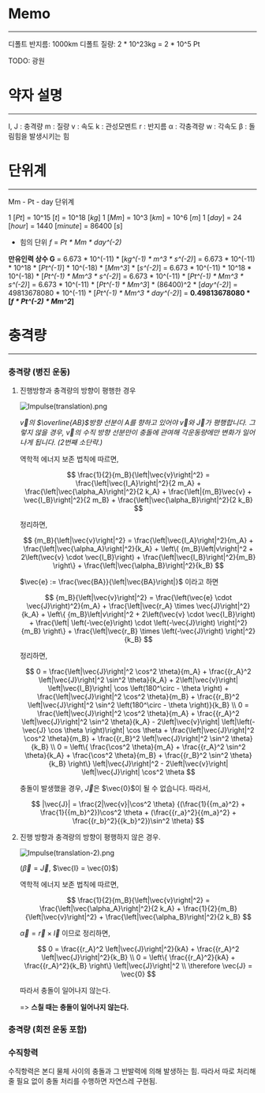 <!--
 Copyright (c) 2014, 임경현
 All rights reserved.
 
 Redistribution and use in source and binary forms, with or without
 modification, are permitted provided that the following conditions are met:
 
 * Redistributions of source code must retain the above copyright notice, this
   list of conditions and the following disclaimer.
 
 * Redistributions in binary form must reproduce the above copyright notice,
   this list of conditions and the following disclaimer in the documentation
   and/or other materials provided with the distribution.
 
 THIS SOFTWARE IS PROVIDED BY THE COPYRIGHT HOLDERS AND CONTRIBUTORS "AS IS"
 AND ANY EXPRESS OR IMPLIED WARRANTIES, INCLUDING, BUT NOT LIMITED TO, THE
 IMPLIED WARRANTIES OF MERCHANTABILITY AND FITNESS FOR A PARTICULAR PURPOSE ARE
 DISCLAIMED. IN NO EVENT SHALL THE COPYRIGHT HOLDER OR CONTRIBUTORS BE LIABLE
 FOR ANY DIRECT, INDIRECT, INCIDENTAL, SPECIAL, EXEMPLARY, OR CONSEQUENTIAL
 DAMAGES (INCLUDING, BUT NOT LIMITED TO, PROCUREMENT OF SUBSTITUTE GOODS OR
 SERVICES; LOSS OF USE, DATA, OR PROFITS; OR BUSINESS INTERRUPTION) HOWEVER
 CAUSED AND ON ANY THEORY OF LIABILITY, WHETHER IN CONTRACT, STRICT LIABILITY,
 OR TORT (INCLUDING NEGLIGENCE OR OTHERWISE) ARISING IN ANY WAY OUT OF THE USE
 OF THIS SOFTWARE, EVEN IF ADVISED OF THE POSSIBILITY OF SUCH DAMAGE.
-->

# Memo
---

디폴트 반지름: 1000km
디폴트 질량: 2 * 10^23kg = 2 * 10^5 Pt

TODO: 광원


# 약자 설명
---
I, J : 충격량
m : 질량
v : 속도
k : 관성모멘트
r : 반지름
&alpha; : 각충격량
w : 각속도
&beta; : 돌림힘을 발생시키는 힘

# 단위계
---

Mm - Pt - day 단위계

1 [*Pt*] = 10^15 [*t*] = 10^18 [*kg*]
1 [*Mm*] = 10^3 [*km*] = 10^6 [*m*]
1 [*day*] = 24 [*hour*] = 1440 [*minute*] = 86400 [*s*]

- 힘의 단위 *f* = *Pt \* Mm \* day^(-2)*

**만유인력 상수 G** = 6.673 \* 10^(-11) \* [*kg^(-1) \* m^3 \* s^(-2)*]
= 6.673 * 10^(-11) \* 10^18 \* [*Pt^(-1)*] \* 10^(-18) \* [*Mm^3*] \* [*s^(-2)*]
= 6.673 * 10^(-11) \* 10^18 \* 10^(-18) \* [*Pt^(-1) \* Mm^3 \* s^(-2)*]
= 6.673 * 10^(-11) \* [*Pt^(-1) \* Mm^3 \* s^(-2)*]
= 6.673 * 10^(-11) \* [*Pt^(-1) \* Mm^3*] \* (86400)^2 \* [*day^(-2)*]
= 49813678080 \* 10^(-11) \* [*Pt^(-1) \* Mm^3 \* day^(-2)*]
= **0.49813678080 \* [*f \* Pt^(-2) \* Mm^2*]**

# 충격량
---

### 충격량 (병진 운동)

1. 진행방향과 충격량의 방향이 평행한 경우

    ![](https://lh6.googleusercontent.com/-6SsQg6-F33U/VCYrR2gMVnI/AAAAAAAAAA8/CdKLQkqLGSA/s0/Impulse%252528translation%252529.png "Impulse&#40;translation&#41;.png")

    *$\vec{v}$의 $\overline{AB}$방향 선분이 $A$를 향하고 있어야 $\vec{v}$와 $\vec{J}$가 평행합니다. 그렇지 않을 경우, $\vec{v}$의 수직 방향 선분만이 충돌에 관여해 각운동량에만 변화가 일어나게 됩니다. (2번째 소단락.)*

    역학적 에너지 보존 법칙에 따르면,

    $$
    \frac{1}{2}{m_B}{\left|\vec{v}\right|^2} = \frac{\left|\vec{I_A}\right|^2}{2 m_A} + \frac{\left|\vec{\alpha_A}\right|^2}{2 k_A} + \frac{\left|{m_B}\vec{v} + \vec{I_B}\right|^2}{2 m_B} + \frac{\left|\vec{\alpha_B}\right|^2}{2 k_B}
    $$

    정리하면,

    $$
    {m_B}{\left|\vec{v}\right|^2} = \frac{\left|\vec{I_A}\right|^2}{m_A} + \frac{\left|\vec{\alpha_A}\right|^2}{k_A} + \left\{ {m_B}\left|v\right|^2 + 2\left(\vec{v} \cdot \vec{I_B}\right) + \frac{\left|\vec{I_B}\right|^2}{m_B} \right\} + \frac{\left|\vec{\alpha_B}\right|^2}{k_B}
    $$

    $\vec{e} := \frac{\vec{BA}}{\left|\vec{BA}\right|}$ 이라고 하면

    $$
    {m_B}{\left|\vec{v}\right|^2} =  \frac{\left(\vec{e} \cdot \vec{J}\right)^2}{m_A} + \frac{\left|\vec{r_A} \times \vec{J}\right|^2}{k_A} +  \left\{ {m_B}\left|v\right|^2 + 2\left(\vec{v} \cdot \vec{I_B}\right) + \frac{\left| \left(-\vec{e}\right) \cdot \left(-\vec{J}\right) \right|^2}{m_B} \right\} + \frac{\left|\vec{r_B} \times \left(-\vec{J}\right) \right|^2}{k_B}
    $$

    정리하면,

    $$
    0 =  \frac{\left|\vec{J}\right|^2 \cos^2 \theta}{m_A} + \frac{{r_A}^2 \left|\vec{J}\right|^2 \sin^2 \theta}{k_A} + 2\left|\vec{v}\right| \left|\vec{I_B}\right| \cos \left(180^\circ - \theta \right) + \frac{\left|\vec{J}\right|^2 \cos^2 \theta}{m_B} + \frac{{r_B}^2 \left|\vec{J}\right|^2 \sin^2 \left(180^\circ - \theta \right)}{k_B} \\
    0 =  \frac{\left|\vec{J}\right|^2 \cos^2 \theta}{m_A} + \frac{{r_A}^2 \left|\vec{J}\right|^2 \sin^2 \theta}{k_A} - 2\left|\vec{v}\right| \left|\left(-\vec{J} \cos \theta \right)\right| \cos \theta + \frac{\left|\vec{J}\right|^2 \cos^2 \theta}{m_B} + \frac{{r_B}^2 \left|\vec{J}\right|^2 \sin^2 \theta}{k_B} \\
    0 =  \left\{ \frac{\cos^2 \theta}{m_A} + \frac{{r_A}^2 \sin^2 \theta}{k_A} + \frac{\cos^2 \theta}{m_B} + \frac{{r_B}^2 \sin^2 \theta}{k_B} \right\} \left|\vec{J}\right|^2 - 2\left|\vec{v}\right| \left|\vec{J}\right| \cos^2 \theta
    $$

    충돌이 발생했을 경우, $\vec{J}$은 $\vec{0}$이 될 수 없습니다. 따라서,

    $$
    |\vec{J}| = \frac{2|\vec{v}|\cos^2 \theta} {(\frac{1}{{m_a}^2} + \frac{1}{{m_b}^2})\cos^2 \theta + (\frac{{r_a}^2}{{m_a}^2} + \frac{{r_b}^2}{{k_b}^2})\sin^2 \theta}
    $$

2. 진행 방향과 충격량의 방향이 평행하지 않은 경우.

    ![](https://lh3.googleusercontent.com/-VTEcA6fmWEo/VCZGxphKyZI/AAAAAAAAABk/ScRpH904O_E/s0/Impulse%252528translation-2%252529.png "Impulse&#40;translation-2&#41;.png")

    ($\vec{\beta} = \vec{J}$, $\vec{I} = \vec{0}$)

    역학적 에너지 보존 법칙에 따르면,

    $$
    \frac{1}{2}{m_B}{\left|\vec{v}\right|^2} = \frac{\left|\vec{\alpha_A}\right|^2}{2 k_A} + \frac{1}{2}{m_B}{\left|\vec{v}\right|^2} + \frac{\left|\vec{\alpha_B}\right|^2}{2 k_B}
    $$

    $\vec{\alpha} = \vec{r} \times \vec{I}$ 이므로 정리하면,

    $$
    0 = \frac{{r_A}^2 \left|\vec{J}\right|^2}{kA} + \frac{{r_A}^2 \left|\vec{J}\right|^2}{k_B} \\
    0 = \left\{ \frac{{r_A}^2}{kA} + \frac{{r_A}^2}{k_B} \right\} \left|\vec{J}\right|^2 \\
    \therefore \vec{J} = \vec{0}
    $$

    따라서 충돌이 일어나지 않는다.

    => **스칠 때는 충돌이 일어나지 않는다.**

### 충격량 (회전 운동 포함)

$$
$$

### 수직항력

수직항력은 본디 물체 사이의 충돌과 그 반발력에 의해 발생하는 힘. 따라서 따로 처리해줄 필요 없이 충돌 처리를 수행하면 자연스레 구현됨.